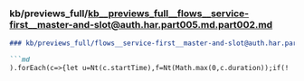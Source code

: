 ### kb/previews_full/kb__previews_full__flows__service-first__master-and-slot@auth.har.part005.md.part002.md

```md
### kb/previews_full/flows__service-first__master-and-slot@auth.har.part005.md (part 002)

```md
).forEach(c=>{let u=Nt(c.startTime),f=Nt(Math.max(0,c.duration));if(!
```

```

```
